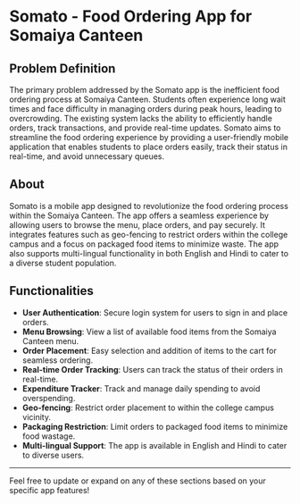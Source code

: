 # Somato - Food Ordering App for Somaiya Canteen

## Problem Definition
The primary problem addressed by the Somato app is the inefficient food ordering process at Somaiya Canteen. Students often experience long wait times and face difficulty in managing orders during peak hours, leading to overcrowding. The existing system lacks the ability to efficiently handle orders, track transactions, and provide real-time updates. Somato aims to streamline the food ordering experience by providing a user-friendly mobile application that enables students to place orders easily, track their status in real-time, and avoid unnecessary queues.

## About
Somato is a mobile app designed to revolutionize the food ordering process within the Somaiya Canteen. The app offers a seamless experience by allowing users to browse the menu, place orders, and pay securely. It integrates features such as geo-fencing to restrict orders within the college campus and a focus on packaged food items to minimize waste. The app also supports multi-lingual functionality in both English and Hindi to cater to a diverse student population.

## Functionalities
- **User Authentication**: Secure login system for users to sign in and place orders.
- **Menu Browsing**: View a list of available food items from the Somaiya Canteen menu.
- **Order Placement**: Easy selection and addition of items to the cart for seamless ordering.
- **Real-time Order Tracking**: Users can track the status of their orders in real-time.
- **Expenditure Tracker**: Track and manage daily spending to avoid overspending.
- **Geo-fencing**: Restrict order placement to within the college campus vicinity.
- **Packaging Restriction**: Limit orders to packaged food items to minimize food wastage.
- **Multi-lingual Support**: The app is available in English and Hindi to cater to diverse users.

---

Feel free to update or expand on any of these sections based on your specific app features!


